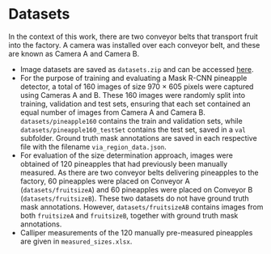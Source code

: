 # Datasets

In the context of this work, there are two conveyor belts that transport fruit into the factory. A camera was installed over each conveyor belt, and these are known as Camera A and Camera B.

* Image datasets are saved as `datasets.zip` and can be accessed [here](https://drive.google.com/drive/folders/1OQQOM0r_9_lTYDCh-D4nksKNZFarVFyL?usp=sharing). 
* For the purpose of training and evaluating a Mask R-CNN pineapple detector, a total of 160 images of size 970 × 605 pixels were captured using Cameras A and B. These 160 images were randomly split into training, validation and test sets, ensuring that each set contained an equal number of images from Camera A and Camera B. `datasets/pineapple160` contains the train and validation sets, while `datasets/pineapple160_testSet` contains the test set, saved in a `val` subfolder. Ground truth mask annotations are saved in each respective file with the filename `via_region_data.json`.
* For evaluation of the size determination approach, images were obtained of 120 pineapples that had previously been manually measured. As there are two conveyor belts delivering pineapples to the factory, 60 pineapples were placed on Conveyor A (`datasets/fruitsizeA`) and 60 pineapples were placed on Conveyor B (`datasets/fruitsizeB`). These two datasets do not have ground truth mask annotations. However, `datasets/fruitsizeAB` contains images from both `fruitsizeA` and `fruitsizeB`, together with ground truth mask annotations.
* Calliper measurements of the 120 manually pre-measured pineapples are given in `measured_sizes.xlsx`.